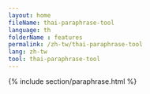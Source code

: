 ```yaml
---
layout: home
fileName: thai-paraphrase-tool
language: th
folderName : features
permalink: /zh-tw/thai-paraphrase-tool
lang: zh-tw
tool: thai-paraphrase-tool
---
```

{% include section/paraphrase.html %}
